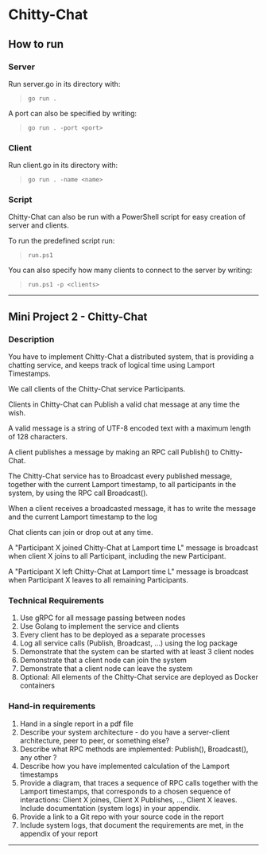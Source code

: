 # Chitty-Chat

## How to run

### Server

Run server.go in its directory with:
> `go run .`

A port can also be specified by writing:

> `go run . -port <port>`

### Client

Run client.go in its directory with:
> `go run . -name <name>`

### Script

Chitty-Chat can also be run with a PowerShell script for easy creation of server and clients.

To run the predefined script run:
> `run.ps1`

You can also specify how many clients to connect to the server by writing:
> `run.ps1 -p <clients>`

---

## Mini Project 2 - Chitty-Chat

### Description

You have to implement Chitty-Chat a distributed system, that is providing a chatting service, and keeps track of logical time using Lamport Timestamps.

We call clients of the Chitty-Chat service Participants.

Clients in Chitty-Chat can Publish a valid chat message at any time the wish.

A valid message is a string of UTF-8 encoded text with a maximum length of 128 characters.

A client publishes a message by making an RPC call Publish() to Chitty-Chat.

The Chitty-Chat service has to Broadcast every published message, together with the current Lamport timestamp, to all participants in the system, by using the RPC call Broadcast().

When a client receives a broadcasted message, it has to write the message and the current Lamport timestamp to the log

Chat clients can join or drop out at any time.

A "Participant X  joined Chitty-Chat at Lamport time L" message is broadcast when client X joins to all Participant, including the new Participant.

A "Participant X left Chitty-Chat at Lamport time L" message is broadcast when Participant X leaves to all remaining Participants.

### Technical Requirements

1. Use gRPC for all message passing between nodes
2. Use Golang to implement the service and clients
3. Every client has to be deployed as a separate processes
4. Log all service calls (Publish, Broadcast, ...) using the log package
5. Demonstrate that the system can be started with at least 3 client nodes
6. Demonstrate that a client node can join the system
7. Demonstrate that a client node can leave the system
8. Optional: All elements of the Chitty-Chat service are deployed as Docker containers

### Hand-in requirements

1. Hand in a single report in a pdf file
2. Describe your system architecture - do you have a server-client architecture, peer to peer, or something else?
3. Describe what  RPC methods are implemented: Publish(), Broadcast(), any other ?
4. Describe how you have implemented calculation of the Lamport timestamps
5. Provide a diagram, that traces a sequence of RPC calls together with the Lamport timestamps, that corresponds to a chosen sequence of interactions: Client X joines, Client X Publishes, ..., Client X leaves. Include documentation (system logs) in your appendix.
6. Provide a link to a Git repo with your source code in the report
7. Include system logs, that document the requirements are met, in the appendix of your report

---